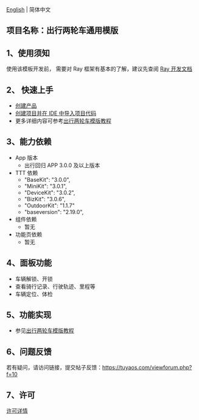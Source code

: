 [English](README.md) | 简体中文[](README_zh.md)

## 项目名称：出行两轮车通用模版

## 1、使用须知

使用该模板开发前， 需要对 Ray 框架有基本的了解，建议先查阅 [Ray 开发文档](https://developer.tuya.com/cn/miniapp/develop/ray/guide/overview)

## 2、 快速上手

- [创建产品](https://developer.tuya.com/cn/miniapp-codelabs/codelabs/panel-outdoor-guide/index.html#2)
- [创建项目并在 IDE 中导入项目代码](https://developer.tuya.com/cn/miniapp-codelabs/codelabs/panel-outdoor-guide/index.html#3)
- 更多详细内容可参考[出行两轮车模版教程](https://developer.tuya.com/cn/miniapp-codelabs/codelabs/panel-outdoor-guide/index.html#0)

## 3、能力依赖

- App 版本
  - 出行回归 APP 3.0.0 及以上版本
- TTT 依赖
  - "BaseKit": "3.0.0",
  - "MiniKit": "3.0.1",
  - "DeviceKit": "3.0.2",
  - "BizKit": "3.0.6",
  - "OutdoorKit": "1.1.7"
  - "baseversion": "2.19.0",
- 组件依赖
  - 暂无
- 功能页依赖
  - 暂无

## 4、面板功能

- 车辆解锁、开锁
- 查看骑行记录、行驶轨迹、里程等
- 车辆定位、体检

## 5、功能实现

- 参见[出行两轮车模版教程](https://developer.tuya.com/cn/miniapp-codelabs/codelabs/panel-outdoor-guide/index.html#0)

## 6、问题反馈

若有疑问，请访问链接，提交帖子反馈：https://tuyaos.com/viewforum.php?f=10

## 7、许可

[许可详情](LICENSE)

